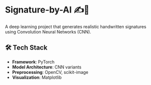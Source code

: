 # Signature-by-AI ✍️🤖

A deep learning project that generates realistic handwritten signatures using Convolution Neural Networks (CNN). 

## 🛠️ Tech Stack
- **Framework**: PyTorch
- **Model Architecture**: CNN variants
- **Preprocessing**: OpenCV, scikit-image
- **Visualization**: Matplotlib
